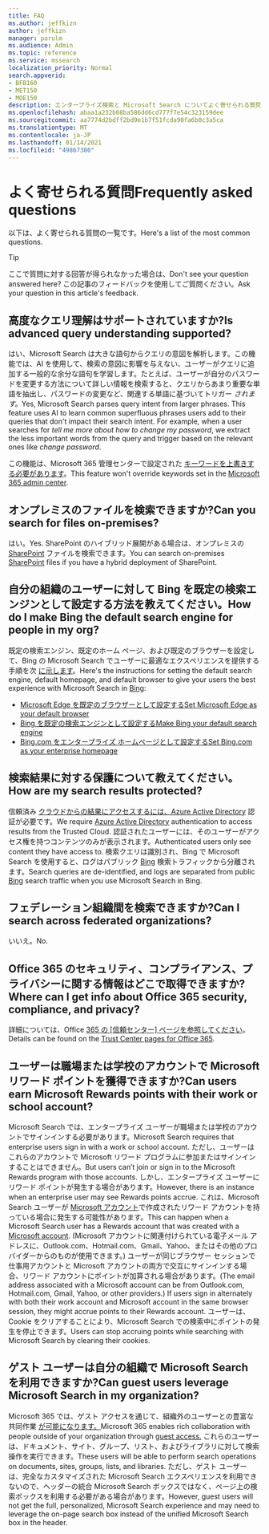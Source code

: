 ```yaml
---
title: FAQ
ms.author: jeffkizn
author: jeffkizn
manager: parulm
ms.audience: Admin
ms.topic: reference
ms.service: mssearch
localization_priority: Normal
search.appverid:
- BFB160
- MET150
- MOE150
description: エンタープライズ検索と Microsoft Search についてよく寄せられる質問に対する回答です
ms.openlocfilehash: abaa1a232b08ba586dd6cd777f7e54c323159dee
ms.sourcegitcommit: aa7774d2bdff2bd9e1b7f51fcda90fa6b0c3a5ca
ms.translationtype: MT
ms.contentlocale: ja-JP
ms.lasthandoff: 01/14/2021
ms.locfileid: "49867380"
---
```

<!-- markdownlint-disable no-trailing-punctuation -->
# <a name="frequently-asked-questions"></a><span data-ttu-id="a26f8-103">よく寄せられる質問</span><span class="sxs-lookup"><span data-stu-id="a26f8-103">Frequently asked questions</span></span>

<span data-ttu-id="a26f8-104">以下は、よく寄せられる質問の一覧です。</span><span class="sxs-lookup"><span data-stu-id="a26f8-104">Here's a list of the most common questions.</span></span>

> [!TIP]
> <span data-ttu-id="a26f8-105">ここで質問に対する回答が得られなかった場合は、</span><span class="sxs-lookup"><span data-stu-id="a26f8-105">Don't see your question answered here?</span></span> <span data-ttu-id="a26f8-106">この記事のフィードバックを使用してご質問ください。</span><span class="sxs-lookup"><span data-stu-id="a26f8-106">Ask your question in this article's feedback.</span></span>

## <a name="is-advanced-query-understanding-supported"></a><span data-ttu-id="a26f8-107">高度なクエリ理解はサポートされていますか?</span><span class="sxs-lookup"><span data-stu-id="a26f8-107">Is advanced query understanding supported?</span></span>

<span data-ttu-id="a26f8-p102">はい、Microsoft Search は大きな語句からクエリの意図を解析します。この機能では、AI を使用して、検索の意図に影響を与えない、ユーザーがクエリに追加する一般的な余分な語句を学習します。たとえば、ユーザーが自分のパスワードを変更する方法について詳しい情報を検索すると、クエリからあまり重要な単語を抽出し、パスワードの変更など、関連する単語に基づいてトリガー *されます。*</span><span class="sxs-lookup"><span data-stu-id="a26f8-p102">Yes, Microsoft Search parses query intent from larger phrases. This feature uses AI to learn common superfluous phrases users add to their queries that don't impact their search intent. For example, when a user searches for *tell me more about how to change my password*, we extract the less important words from the query and trigger based on the relevant ones like *change password*.</span></span>
  
<span data-ttu-id="a26f8-111">この機能は、Microsoft 365 管理センターで設定された [キーワードを上書きする必要があります](https://admin.microsoft.com)。</span><span class="sxs-lookup"><span data-stu-id="a26f8-111">This feature won't override keywords set in the [Microsoft 365 admin center](https://admin.microsoft.com).</span></span>
  
## <a name="can-you-search-for-files-on-premises"></a><span data-ttu-id="a26f8-112">オンプレミスのファイルを検索できますか?</span><span class="sxs-lookup"><span data-stu-id="a26f8-112">Can you search for files on-premises?</span></span>

<span data-ttu-id="a26f8-113">はい。</span><span class="sxs-lookup"><span data-stu-id="a26f8-113">Yes.</span></span> <span data-ttu-id="a26f8-114">SharePoint のハイブリッド展開がある場合は、オンプレミスの [SharePoint](http://sharepoint.com/) ファイルを検索できます。</span><span class="sxs-lookup"><span data-stu-id="a26f8-114">You can search on-premises [SharePoint](http://sharepoint.com/) files if you have a hybrid deployment of SharePoint.</span></span>
  
## <a name="how-do-i-make-bing-the-default-search-engine-for-people-in-my-org"></a><span data-ttu-id="a26f8-115">自分の組織のユーザーに対して Bing を既定の検索エンジンとして設定する方法を教えてください。</span><span class="sxs-lookup"><span data-stu-id="a26f8-115">How do I make Bing the default search engine for people in my org?</span></span>

<span data-ttu-id="a26f8-116">既定の検索エンジン、既定のホーム ページ、および既定のブラウザーを設定して、Bing の Microsoft Search でユーザーに最適なエクスペリエンスを提供する手順を次 [に示します](https://Bing.com)。</span><span class="sxs-lookup"><span data-stu-id="a26f8-116">Here's the instructions for setting the default search engine, default homepage, and default browser to give your users the best experience with Microsoft Search in [Bing](https://Bing.com):</span></span>

- [<span data-ttu-id="a26f8-117">Microsoft Edge を既定のブラウザーとして設定する</span><span class="sxs-lookup"><span data-stu-id="a26f8-117">Set Microsoft Edge as your default browser</span></span>](/deployedge/edge-default-browser)
- [<span data-ttu-id="a26f8-118">Bing を既定の検索エンジンとして設定する</span><span class="sxs-lookup"><span data-stu-id="a26f8-118">Make Bing your default search engine</span></span>](set-default-search-engine.md)
- [<span data-ttu-id="a26f8-119">Bing.com をエンタープライズ ホームページとして設定する</span><span class="sxs-lookup"><span data-stu-id="a26f8-119">Set Bing.com as your enterprise homepage</span></span>](set-default-homepage.md)

## <a name="how-are-my-search-results-protected"></a><span data-ttu-id="a26f8-120">検索結果に対する保護について教えてください。</span><span class="sxs-lookup"><span data-stu-id="a26f8-120">How are my search results protected?</span></span>

<span data-ttu-id="a26f8-121">信頼済み [クラウドからの結果にアクセスするには、Azure Active Directory](https://docs.microsoft.com/azure/active-directory/) 認証が必要です。</span><span class="sxs-lookup"><span data-stu-id="a26f8-121">We require [Azure Active Directory](https://docs.microsoft.com/azure/active-directory/) authentication to access results from the Trusted Cloud.</span></span> <span data-ttu-id="a26f8-122">認証されたユーザーには、そのユーザーがアクセス権を持つコンテンツのみが表示されます。</span><span class="sxs-lookup"><span data-stu-id="a26f8-122">Authenticated users only see content they have access to.</span></span> <span data-ttu-id="a26f8-123">検索クエリは識別され、Bing で Microsoft Search を使用すると、ログはパブリック [Bing](https://Bing.com) 検索トラフィックから分離されます。</span><span class="sxs-lookup"><span data-stu-id="a26f8-123">Search queries are de-identified, and logs are separated from public [Bing](https://Bing.com) search traffic when you use Microsoft Search in Bing.</span></span>

## <a name="can-i-search-across-federated-organizations"></a><span data-ttu-id="a26f8-124">フェデレーション組織間を検索できますか?</span><span class="sxs-lookup"><span data-stu-id="a26f8-124">Can I search across federated organizations?</span></span>

<span data-ttu-id="a26f8-125">いいえ。</span><span class="sxs-lookup"><span data-stu-id="a26f8-125">No.</span></span>

## <a name="where-can-i-get-info-about-office-365-security-compliance-and-privacy"></a><span data-ttu-id="a26f8-126">Office 365 のセキュリティ、コンプライアンス、プライバシーに関する情報はどこで取得できますか?</span><span class="sxs-lookup"><span data-stu-id="a26f8-126">Where can I get info about Office 365 security, compliance, and privacy?</span></span>

<span data-ttu-id="a26f8-127">詳細については、Office [365 の [信頼センター] ページを参照してください](https://www.microsoft.com/TrustCenter/CloudServices/office365/default.aspx)。</span><span class="sxs-lookup"><span data-stu-id="a26f8-127">Details can be found on the [Trust Center pages for Office 365](https://www.microsoft.com/TrustCenter/CloudServices/office365/default.aspx).</span></span>

## <a name="can-users-earn-microsoft-rewards-points-with-their-work-or-school-account"></a><span data-ttu-id="a26f8-128">ユーザーは職場または学校のアカウントで Microsoft リワード ポイントを獲得できますか?</span><span class="sxs-lookup"><span data-stu-id="a26f8-128">Can users earn Microsoft Rewards points with their work or school account?</span></span>

<span data-ttu-id="a26f8-129">Microsoft Search では、エンタープライズ ユーザーが職場または学校のアカウントでサインインする必要があります。</span><span class="sxs-lookup"><span data-stu-id="a26f8-129">Microsoft Search requires that enterprise users sign in with a work or school account.</span></span> <span data-ttu-id="a26f8-130">ただし、ユーザーはこれらのアカウントで Microsoft リワード プログラムに参加またはサインインすることはできません。</span><span class="sxs-lookup"><span data-stu-id="a26f8-130">But users can’t join or sign in to the Microsoft Rewards program with those accounts.</span></span> <span data-ttu-id="a26f8-131">しかし、エンタープライズ ユーザーにリワード ポイントが発生する場合があります。</span><span class="sxs-lookup"><span data-stu-id="a26f8-131">However, there is an instance when an enterprise user may see Rewards points accrue.</span></span> <span data-ttu-id="a26f8-132">これは、Microsoft Search ユーザーが [Microsoft アカウント](https://www.microsoft.com/welcome?rtc=1)で作成されたリワード アカウントを持っている場合に発生する可能性があります。</span><span class="sxs-lookup"><span data-stu-id="a26f8-132">This can happen when a Microsoft Search user has a Rewards account that was created with a [Microsoft account](https://www.microsoft.com/welcome?rtc=1).</span></span> <span data-ttu-id="a26f8-133">(Microsoft アカウントに関連付けられている電子メール アドレスに、Outlook.com、Hotmail.com、Gmail、Yahoo、またはその他のプロバイダーからのものが使用できます。) ユーザーが同じブラウザー セッションで仕事用アカウントと Microsoft アカウントの両方で交互にサインインする場合、リワード アカウントにポイントが加算される場合があります。</span><span class="sxs-lookup"><span data-stu-id="a26f8-133">(The email address associated with a Microsoft account can be from Outlook.com, Hotmail.com, Gmail, Yahoo, or other providers.) If users sign in alternately with both their work account and Microsoft account in the same browser session, they might accrue points to their Rewards account.</span></span> <span data-ttu-id="a26f8-134">ユーザーは、Cookie をクリアすることにより、Microsoft Search での検索中にポイントの発生を停止できます。</span><span class="sxs-lookup"><span data-stu-id="a26f8-134">Users can stop accruing points while searching with Microsoft Search by clearing their cookies.</span></span>

## <a name="can-guest-users-leverage-microsoft-search-in-my-organization"></a><span data-ttu-id="a26f8-135">ゲスト ユーザーは自分の組織で Microsoft Search を利用できますか?</span><span class="sxs-lookup"><span data-stu-id="a26f8-135">Can guest users leverage Microsoft Search in my organization?</span></span>

<span data-ttu-id="a26f8-136">Microsoft 365 では、ゲスト アクセスを通じて、組織外のユーザーとの豊富な共同作業 [が可能になります。](https://docs.microsoft.com/microsoft-365/solutions/collaborate-with-people-outside-your-organization)</span><span class="sxs-lookup"><span data-stu-id="a26f8-136">Microsoft 365 enables rich collaboration with people outside of your organization through [guest access.](https://docs.microsoft.com/microsoft-365/solutions/collaborate-with-people-outside-your-organization)</span></span> <span data-ttu-id="a26f8-137">これらのユーザーは、ドキュメント、サイト、グループ、リスト、およびライブラリに対して検索操作を実行できます。</span><span class="sxs-lookup"><span data-stu-id="a26f8-137">These users will be able to perform search operations on documents, sites, groups, lists, and libraries.</span></span> <span data-ttu-id="a26f8-138">ただし、ゲスト ユーザーは、完全なカスタマイズされた Microsoft Search エクスペリエンスを利用できないので、ヘッダーの統合 Microsoft Search ボックスではなく、ページ上の検索ボックスを利用する必要がある場合があります。</span><span class="sxs-lookup"><span data-stu-id="a26f8-138">However, guest users will not get the full, personalized, Microsoft Search experience and may need to leverage the on-page search box instead of the unified Microsoft Search box in the header.</span></span>
